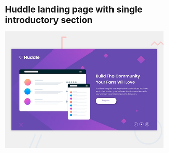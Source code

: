 # Huddle landing page with single introductory section

![Design preview for the Huddle landing page with single introductory section](./design/desktop-preview.jpg)

